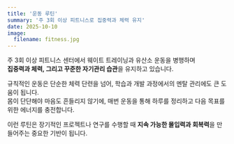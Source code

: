 ```yaml
---
title: '운동 루틴'
summary: '주 3회 이상 피트니스로 집중력과 체력 유지'
date: 2025-10-10
image:
  filename: fitness.jpg
---
```


<div class="text-justify">

주 3회 이상 피트니스 센터에서 웨이트 트레이닝과 유산소 운동을 병행하며  
**집중력과 체력, 그리고 꾸준한 자기관리 습관**을 유지하고 있습니다.

규칙적인 운동은 단순한 체력 단련을 넘어, 학습과 개발 과정에서의 멘탈 관리에도 큰 도움이 됩니다.  
몸이 단단해야 마음도 흔들리지 않기에, 매번 운동을 통해 하루를 정리하고 다음 목표를 위한 에너지를 충전합니다.

이런 루틴은 장기적인 프로젝트나 연구를 수행할 때 **지속 가능한 몰입력과 회복력**을 만들어주는 중요한 기반이 됩니다.

</div>
